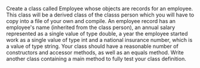 Create a class called Employee whose objects are records for an employee. This class will be a derived class of the classs person which you will have to copy into a file of your own and compile. An employee record has an employee's name (inherited from the class person), an annual salary represented as a single value of type double, a year the employee started work as a single value of type int and a national insurance number, which is a value of type string.
Your class should have a reasonable number of constructors and accessor methods, as well as an equals method.
Write another class containing a main method to fully test your class definition.
